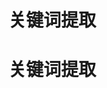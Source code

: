 # 关键词提取

<!--
ID: 0afdec33-d8c2-468e-979d-479438d01d5d
Status: draft
Date: 2020-10-14T13:35:05
Modified: 2020-10-14T13:35:05
wp_id: 2092
-->

# 关键词提取
